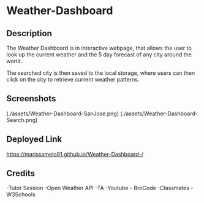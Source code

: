# Weather-Dashboard

## Description
The Weather Dashboard is in interactive webpage, that allows the user to look up the current weather and the 5 day forecast of any city around the world. 

The searched city is then saved to the local storage, where users can then click on the city to retrieve current weather patterns. 


## Screenshots
(./assets/Weather-Dashboard-SanJose.png)
(./assets/Weather-Dashboard-Search.png)

## Deployed Link
https://marissamelo91.github.io/Weather-Dashboard-/


## Credits
-Tutor Session
-Open Weather API
-TA
-Youtube - BroCode
-Classmates
-W3Schools



